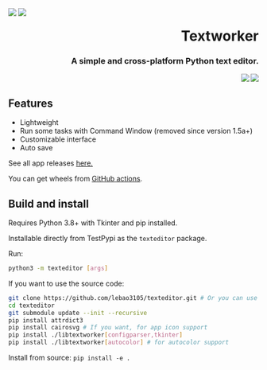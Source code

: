 <div style="float: left;">
    <img src="https://raw.githubusercontent.com/lebao3105/texteditor/data/icons/me.lebao3105.textworker.svg">
    <img src="https://raw.githubusercontent.com/lebao3105/texteditor/data/icons/me.lebao3105.textworker.Devel.svg">
</div>

<p align="right">
    <h1 align="right">
        <strong>Textworker</strong>
    </h1>
    <h3 align="right">
    A simple and cross-platform Python text editor.
    </h3>
    <a href="https://github.com/psf/black">
        <image src="https://img.shields.io/badge/code%20style-black-000000.svg" align="right"/>
    </a>
    <a href="https://github.com/lebao3105/texteditor/actions/workflows/wheeltk.yml">
        <image src="https://github.com/lebao3105/texteditor/actions/workflows/wheeltk.yml/badge.svg?branch=data" align="right"/>
    </a>
</p>

<br clear="both">

## Features

* Lightweight
* Run some tasks with Command Window (removed since version 1.5a+)
* Customizable interface
* Auto save

See all app releases [here.](https://github.com/lebao3105/texteditor/releases)

You can get wheels from [GitHub actions](https://github.com/lebao3105/texteditor/actions).

## Build and install

Requires Python 3.8+ with Tkinter and pip installed.

Installable directly from TestPypi as the ```texteditor``` package.

Run:

```bash
python3 -m texteditor [args]
```

If you want to use the source code:

```bash
git clone https://github.com/lebao3105/texteditor.git # Or you can use gitlab instead
cd texteditor
git submodule update --init --recursive
pip install attrdict3
pip install cairosvg # If you want, for app icon support
pip install ./libtextworker[configparser,tkinter]
pip install ./libtextworker[autocolor] # for autocolor support
```

Install from source: ```pip install -e .```
